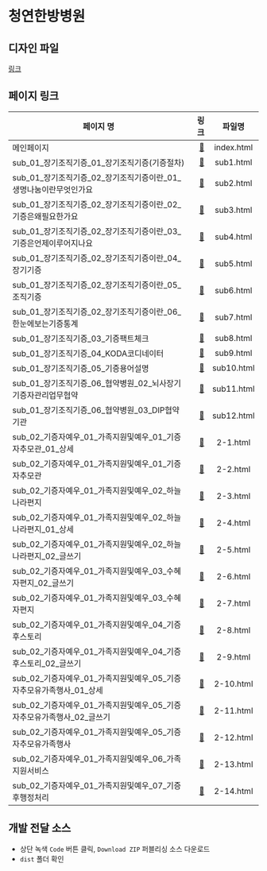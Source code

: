 # 청연한방병원 

## 디자인 파일 
[링크](https://www.dropbox.com/home/%EB%94%94%EC%A0%9C%EC%9D%B4%EB%A9%94%EB%94%94)

## 페이지 링크
| 페이지 명   |  링크 | 파일명 |
|----------|------:|:-----:|
| 메인페이지 | [:link:]() | index.html |
| sub_01_장기조직기증_01_장기조직기증(기증절차) | [:link:]() | sub1.html | 
| sub_01_장기조직기증_02_장기조직기증이란_01_생명나눔이란무엇인가요 | [:link:]() | sub2.html | 
| sub_01_장기조직기증_02_장기조직기증이란_02_기증은왜필요한가요 | [:link:]() | sub3.html | 
| sub_01_장기조직기증_02_장기조직기증이란_03_기증은언제이루어지나요 | [:link:]() | sub4.html | 
| sub_01_장기조직기증_02_장기조직기증이란_04_장기기증 | [:link:]() | sub5.html | 
| sub_01_장기조직기증_02_장기조직기증이란_05_조직기증 | [:link:]() | sub6.html | 
| sub_01_장기조직기증_02_장기조직기증이란_06_한눈에보는기증통계 | [:link:]() | sub7.html | 
| sub_01_장기조직기증_03_기증팩트체크 | [:link:]() | sub8.html | 
| sub_01_장기조직기증_04_KODA코디네이터 | [:link:]() | sub9.html | 
| sub_01_장기조직기증_05_기증용어설명 | [:link:]() | sub10.html | 
| sub_01_장기조직기증_06_협약병원_02_뇌사장기기증자관리업무협약 | [:link:]() | sub11.html | 
| sub_01_장기조직기증_06_협약병원_03_DIP협약기관 | [:link:]() | sub12.html |
| sub_02_기증자예우_01_가족지원및예우_01_기증자추모관_01_상세 | [:link:]() | 2-1.html |
| sub_02_기증자예우_01_가족지원및예우_01_기증자추모관 | [:link:]() | 2-2.html |
| sub_02_기증자예우_01_가족지원및예우_02_하늘나라편지 | [:link:]() | 2-3.html |
| sub_02_기증자예우_01_가족지원및예우_02_하늘나라편지_01_상세 | [:link:]() | 2-4.html |
| sub_02_기증자예우_01_가족지원및예우_02_하늘나라편지_02_글쓰기 | [:link:]() | 2-5.html |
| sub_02_기증자예우_01_가족지원및예우_03_수혜자편지_02_글쓰기 | [:link:]() | 2-6.html |
| sub_02_기증자예우_01_가족지원및예우_03_수혜자편지 | [:link:]() | 2-7.html |
| sub_02_기증자예우_01_가족지원및예우_04_기증후스토리 | [:link:]() | 2-8.html |
| sub_02_기증자예우_01_가족지원및예우_04_기증후스토리_02_글쓰기 | [:link:]() | 2-9.html |
| sub_02_기증자예우_01_가족지원및예우_05_기증자추모유가족행사_01_상세 | [:link:]() | 2-10.html |
| sub_02_기증자예우_01_가족지원및예우_05_기증자추모유가족행사_02_글쓰기 | [:link:]() | 2-11.html |
| sub_02_기증자예우_01_가족지원및예우_05_기증자추모유가족행사 | [:link:]() | 2-12.html |
| sub_02_기증자예우_01_가족지원및예우_06_가족지원서비스 | [:link:]() | 2-13.html |
| sub_02_기증자예우_01_가족지원및예우_07_기증후행정처리 | [:link:]() | 2-14.html |
 

## 개발 전달 소스
- 상단 녹색 `Code` 버튼 클릭, `Download ZIP` 퍼블리싱 소스 다운로드
- `dist` 폴더 확인
